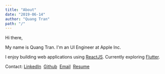 ```yaml
---
title: "About"
date: "2019-06-14"
author: "Quang Tran"
path: "/"
---
```


Hi there,

My name is Quang Tran. I'm an UI Engineer at Apple Inc.

I enjoy building web applications using [ReactJS](https://reactjs.org). Currently exploring [Flutter](https://flutter.dev/).

Contact:
[LinkedIn](https://www.linkedin.com/in/quangta93/)&nbsp;
[Github](https://www.github.com/quangta93/)&nbsp;
[Email](mailto:quangta93@gmail.com)&nbsp;
<a href="/Resume_QuangTran.pdf" target="_blank">Resume</a>
